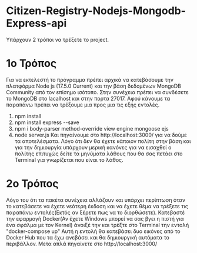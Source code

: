 # Citizen-Registry-Nodejs-Mongodb-Express-api
Υπάρχουν 2 τρόποι να τρέξετε το project.
# 1ο Τρόπος
Για να εκτελεστή το πρόγραμμα πρέπει αρχικά να κατεβάσουμε την πλατφόρμα Node js (17.5.0 Current) και την βάση δεδομένων MongoDB Community από τον επίσημο ισότοπο.
Στην συνέχεια πρέπει να συνδέσετε το MongoDB στο lacalhost και στην πορτα 27017.
Αφού κάνουμε τα παραπάνω πρέπει να τρέξουμε μια προς μια τις εξής εντολές.
1) npm install
2) npm install express --save
3) npm i body-parser method-override view engine mongoose ejs
4) node server.js
Και πηγαίνουμε στο http://localhost:3000/ για να δούμε τα αποτελέσματα. Λόγο ότι δεν θα έχετε κάποιον πολίτη στην βάση και για την δημιουργία υπάρχουν μερική κανόνες για να εισαχθεί ο πολίτης επιτυχώς δείτε τα μηνύματα λάθους που θα σας πετάει στο Terminal για γνωρίζεται που είναι το λάθος.
# 2ο Τρόπος
Λόγο του ότι τα πακέτα συνέχεια αλλάζουν και υπάρχει περίπτωση όταν το κατεβάσετε να έχετε νεότερη έκδοση και να έχετε θέμα να τρέξετε τις παραπάνω εντολές(Εκτός αν ξέρετε πως να το διορθώσετε). Κατεβαστέ την εφαρμογή Docker(Αν έχετε Windows μπορεί να σας βγει η πιστή για ένα σφάλμα με τον Kernel) άνοιξέ την και τρέξτε στο Terminal την εντολή "docker-compose up" Αυτή η εντολή θα κατεβάσει δυο εικόνες από το Docker Hub που τα έχω ανεβάσει και θα δημιουργική αυτόματα το περιβάλλον. Μετα απλά πηγαίνετε στο http://localhost:3000/
